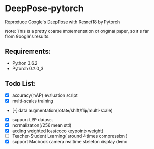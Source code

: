 # DeepPose-pytorch
Reproduce Google's [DeepPose](https://arxiv.org/pdf/1312.4659.pdf) with Resnet18 by Pytorch

Note: This is a pretty coarse implementation of original paper, so it's far from Google's results.

## Requirements:
- Python 3.6.2
- Pytorch 0.2.0\_3 

## Todo List:
- [x] accuracy(mAP) evaluation script
- [x] multi-scales training
- [-] data augmentation(rotate/shift/flip/multi-scale)
- [x] support LSP dataset
- [x] normalization(/256 mean std)
- [x] adding weighted loss(coco keypoints weight) 
- [ ] Teacher-Student Learning( around 4 times compression )
- [x] support Macbook camera realtime skeleton display demo
